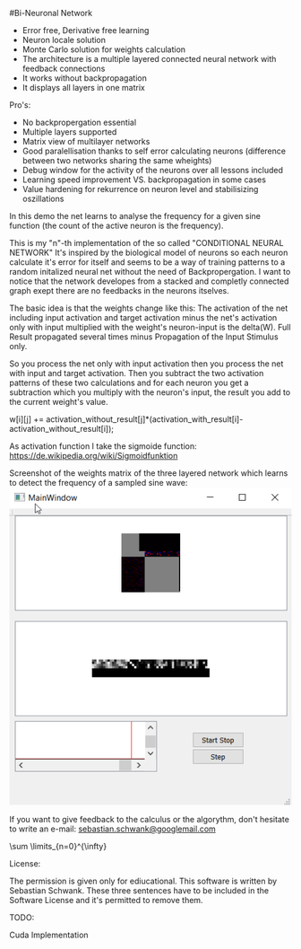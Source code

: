 #Bi-Neuronal Network

- Error free, Derivative free learning
- Neuron locale solution
- Monte Carlo solution for weights calculation
- The architecture is a multiple layered connected neural network with feedback connections
- It works without backpropagation
- It displays all layers in one matrix

Pro's:
- No backpropergation essential
- Multiple layers supported
- Matrix view of multilayer networks
- Good paralellisation thanks to self error calculating neurons (difference between two networks sharing the same wheights)
- Debug window for the activity of the neurons over all lessons included
- Learning speed improvement VS. backpropagation in some cases
- Value hardening for rekurrence on neuron level and stabilisizing oszillations

 In this demo the net learns to analyse the frequency for a given sine function (the count of the active neuron is the frequency).

 This is my "n"-th implementation of the so called "CONDITIONAL NEURAL NETWORK"
 It's inspired by the biological model of neurons so each neuron calculate it's error for itself
 and seems to be a way of training patterns to a random initalized
 neural net without the need of Backpropergation.
 I want to notice that the network developes from a stacked and completly connected graph
 exept there are no feedbacks in the neurons itselves.


The basic idea is that the weights change like this:
The activation of the net including input activation and target activation minus the net's activation only with input multiplied with the weight's neuron-input is the delta(W). Full Result propagated several times minus Propagation of the Input Stimulus only.

So you process the net only with input activation then you process the net with input and target activation. Then you subtract the two activation patterns of these two calculations and for each neuron you get a subtraction which you multiply with the neuron's input, the result you add to the current weight's value.

w[i][j] += activation_without_result[j]*(activation_with_result[i]-activation_without_result[i]);

As activation function I take the sigmoide function: https://de.wikipedia.org/wiki/Sigmoidfunktion

Screenshot of the weights matrix of the three layered network which learns to detect the frequency of a sampled sine wave:
![Screenshot](https://github.com/SebastianSchwank/ANN-Sofie/blob/master/ANN-Sofie-Generalisation.png)

If you want to give feedback to the calculus or the algorythm, don't hesitate to write an e-mail:
sebastian.schwank@googlemail.com

\sum \limits_{n=0}^{\infty}

License:

The permission is given only for ediucational.
This software is written by Sebastian Schwank. These three sentences have to be included in the Software License and it's permitted to remove them.

TODO:

Cuda Implementation
